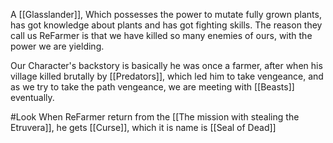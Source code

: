A [[Glasslander]],
Which possesses the power to mutate fully grown plants, has got knowledge about plants and has got fighting skills. The reason they call us ReFarmer is that we have killed so many enemies of ours, with the power we are yielding.

Our Character's backstory is basically he was once a farmer, after when his village killed brutally by [[Predators]], which led him to take vengeance, and as we try to take the path vengeance, we are meeting with [[Beasts]] eventually. 

#Look When ReFarmer return from the [[The mission with stealing the Etruvera]], he gets [[Curse]], which it is name is [[Seal of Dead]] 

